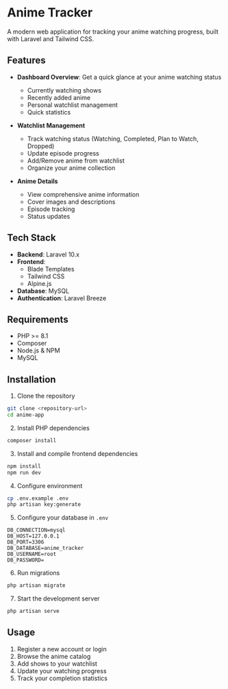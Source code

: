 # Anime Tracker

A modern web application for tracking your anime watching progress, built with Laravel and Tailwind CSS.

## Features

- **Dashboard Overview**: Get a quick glance at your anime watching status
  - Currently watching shows
  - Recently added anime
  - Personal watchlist management
  - Quick statistics

- **Watchlist Management**
  - Track watching status (Watching, Completed, Plan to Watch, Dropped)
  - Update episode progress
  - Add/Remove anime from watchlist
  - Organize your anime collection

- **Anime Details**
  - View comprehensive anime information
  - Cover images and descriptions
  - Episode tracking
  - Status updates

## Tech Stack

- **Backend**: Laravel 10.x
- **Frontend**: 
  - Blade Templates
  - Tailwind CSS
  - Alpine.js
- **Database**: MySQL
- **Authentication**: Laravel Breeze

## Requirements

- PHP >= 8.1
- Composer
- Node.js & NPM
- MySQL

## Installation

1. Clone the repository
```bash
git clone <repository-url>
cd anime-app
```

2. Install PHP dependencies
```bash
composer install
```

3. Install and compile frontend dependencies
```bash
npm install
npm run dev
```

4. Configure environment
```bash
cp .env.example .env
php artisan key:generate
```

5. Configure your database in `.env`
```
DB_CONNECTION=mysql
DB_HOST=127.0.0.1
DB_PORT=3306
DB_DATABASE=anime_tracker
DB_USERNAME=root
DB_PASSWORD=
```

6. Run migrations
```bash
php artisan migrate
```

7. Start the development server
```bash
php artisan serve
```

## Usage

1. Register a new account or login
2. Browse the anime catalog
3. Add shows to your watchlist
4. Update your watching progress
5. Track your completion statistics
